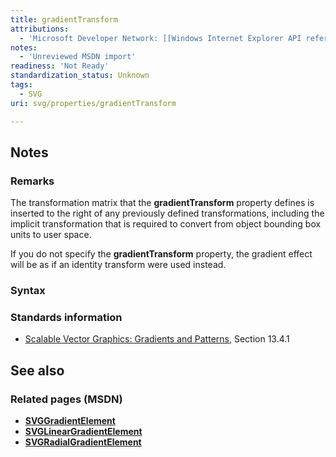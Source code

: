 ```yaml
---
title: gradientTransform
attributions:
  - 'Microsoft Developer Network: [[Windows Internet Explorer API reference](http://msdn.microsoft.com/en-us/library/ie/hh828809%28v=vs.85%29.aspx) Article]'
notes:
  - 'Unreviewed MSDN import'
readiness: 'Not Ready'
standardization_status: Unknown
tags:
  - SVG
uri: svg/properties/gradientTransform

---
```

## <span>Notes</span>

### <span>Remarks</span>

The transformation matrix that the **gradientTransform** property defines is inserted to the right of any previously defined transformations, including the implicit transformation that is required to convert from object bounding box units to user space.

If you do not specify the **gradientTransform** property, the gradient effect will be as if an identity transform were used instead.

### <span>Syntax</span>

### <span>Standards information</span>

-   [Scalable Vector Graphics: Gradients and Patterns](http://go.microsoft.com/fwlink/p/?linkid=199811), Section 13.4.1

## <span>See also</span>

### <span>Related pages (MSDN)</span>

-   [**SVGGradientElement**](/svg/elements/gradient)
-   [**SVGLinearGradientElement**](/svg/elements/linearGradient)
-   [**SVGRadialGradientElement**](/svg/elements/radialGradient)
